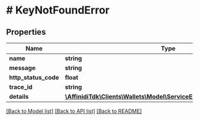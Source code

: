 # # KeyNotFoundError

## Properties

| Name                 | Type                                                                                                             | Description | Notes      |
| -------------------- | ---------------------------------------------------------------------------------------------------------------- | ----------- | ---------- |
| **name**             | **string**                                                                                                       |             |
| **message**          | **string**                                                                                                       |             |
| **http_status_code** | **float**                                                                                                        |             |
| **trace_id**         | **string**                                                                                                       |             |
| **details**          | [**\AffinidiTdk\Clients\Wallets\Model\ServiceErrorResponseDetailsInner[]**](ServiceErrorResponseDetailsInner.md) |             | [optional] |

[[Back to Model list]](../../README.md#models) [[Back to API list]](../../README.md#endpoints) [[Back to README]](../../README.md)
